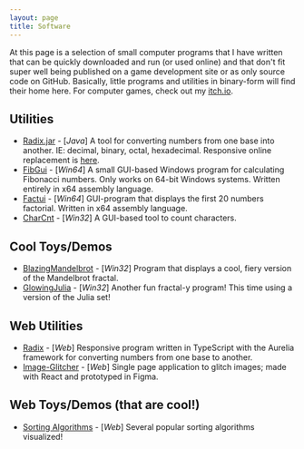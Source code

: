 ```yaml
---
layout: page
title: Software
---
```


At this page is a selection of small computer programs that I have written that can be quickly downloaded and run (or used online) and that don't fit super well being published on a game development site or as only source code on GitHub. Basically, little programs and utilities in binary-form will find their home here. For computer games, check out my [itch.io](https://softwave.itch.io/).

## Utilities

- [Radix.jar](Radix2.jar) - [_Java_] A tool for converting numbers from one base into another. IE: decimal, binary, octal, hexadecimal. Responsive online replacement is [here](https://www.s0ftwave.com/radix-app/).
- [FibGui](FibGui.zip) - [_Win64_] A small GUI-based Windows program for calculating Fibonacci numbers. Only works on 64-bit Windows systems. Written entirely in x64 assembly language.
- [Factui](Factui.zip) - [_Win64_] GUI-program that displays the first 20 numbers factorial. Written in x64 assembly language.
- [CharCnt](CharCnt.7z) - [_Win32_] A GUI-based tool to count characters.

## Cool Toys/Demos

- [BlazingMandelbrot](BlazingMandelbrot.zip) - [_Win32_] Program that displays a cool, fiery version of the Mandelbrot fractal.
- [GlowingJulia](GlowingJulia.zip) - [_Win32_] Another fun fractal-y program! This time using a version of the Julia set!

## Web Utilities

- [Radix](https://www.s0ftwave.com/radix-app/) - [_Web_] Responsive program written in TypeScript with the Aurelia framework for converting numbers from one base to another.
- [Image-Glitcher](http://www.s0ftwave.com/image-glitcher/) - [_Web_] Single page application to glitch images; made with React and prototyped in Figma.

## Web Toys/Demos (that are cool!)

- [Sorting Algorithms](https://www.s0ftwave.com/sorting-algorithms/) - [_Web_] Several popular sorting algorithms visualized!
